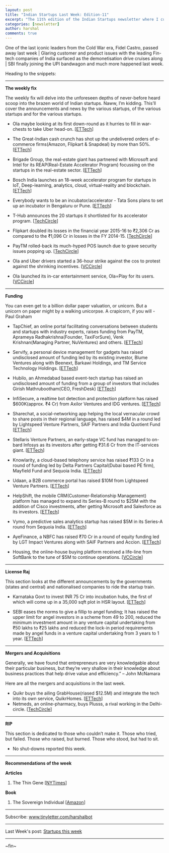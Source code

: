 ```yaml
---
layout: post
title: "Indian Startups Last Week: Edition-11"
excerpt: "The 11th edition of the Indian Startups newsletter where I curate the what went down in the ecosystem last week."
categories: [newsletter]
author: harshal
comments: true
---
```

One of the last iconic leaders from the Cold War era, Fidel Castro, passed away last week | Glaring customer and product issues with the leading Fin-tech companies of India surfaced as the demonetisation drive cruises along | SBI finally joining the UPI bandwagon and much more happened last week.

Heading to the snippets:

***

**The weekly fix**

The weekly fix will delve into the unforeseen depths of never-before heard scoop into the brazen world of Indian startups. Naww, I’m kidding. This’ll cover the announcements and news by the various startups, of the various startups and for the various startups.

* Ola maybe looking at its first down-round as it hurries to fill in war-chests to take Uber head-on.  [[ETTech](http://tech.economictimes.indiatimes.com/news/startups/ola-valuation-may-shrink-in-new-funding-round/55611556)]

* The Great-Indian cash crunch has shot up the undelivered orders of e-commerce firms(Amazon, Flipkart & Snapdeal) by more than 50%. [[ETTech](http://tech.economictimes.indiatimes.com/news/startups/flipkart-amazon-snapdeal-reeling-under-pressure-from-50-undelivered-orders/55574726)]

* Brigade Group, the real-estate giant has partnered with Microsoft and Intel for its REAP(Real-Estate Accelerator Program) focussing on the startups in the real-estate sector. [[ETTech](http://tech.economictimes.indiatimes.com/news/startups/brigade-group-ties-up-with-microsoft-intel-for-its-real-estate-accelerator/55542888)]
 
* Bosch India launches an 18-week accelerator program for startups in IoT, Deep-learning, analytics, cloud, virtual-reality and blockchain. [[ETTech](http://tech.economictimes.indiatimes.com/news/startups/bosch-india-launches-18-week-startup-accelerator-program/555404767)]

* Everybody wants to be an incubator/accelerator - Tata Sons plans to set up an incubator in Bengaluru or Pune. [[ETTech](http://tech.economictimes.indiatimes.com/news/startups/tata-sons-looks-to-set-up-an-incubator-in-bengaluru-or-pune/55534271)]

* T-Hub announces the 20 startups it shortlisted for its accelerator program. [[TechCircle](http://techcircle.vccircle.com/2016/11/26/t-hub-shortlists-20-startups-for-accelerator-programme/)]

* Flipkart doubled its losses in the financial year 2015-16 to ₹2,306 Cr as compared to the ₹1,096 Cr in losses in the FY 2014-15. [[TechCircle](http://techcircle.vccircle.com/2016/11/26/flipkarts-loss-doubles-in-fy2015-16/)]

* PayTM rolled-back its much-hyped POS launch due to grave security issues popping up. [[TechCircle](http://techcircle.vccircle.com/2016/11/25/paytm-halts-mobile-pos-rollout-just-a-day-after-launch/)]
* Ola and Uber drivers started a 36-hour strike against the cos to protest against the shrinking incentives. [[VCCircle](http://techcircle.vccircle.com/2016/11/24/ola-uber-drivers-go-on-strike-in-guwahati-over-shrinking-incentives/)]
* Ola launched its in-car entertainment service, Ola=Play for its users. [[VCCircle](http://techcircle.vccircle.com/2016/11/22/ola-play-to-let-users-stream-content-from-cars-console/)]



***

**Funding**

You can even get to a billion dollar paper valuation, or unicorn. But a unicorn on paper might by a walking unicorpse. A crapicorn, if you will - Paul Graham

* TapChief, an online portal facilitating conversations between students and startups with industry experts, raises funding from PayTM, Aprameya Radhakrishna(Founder, TaxiForSure), Venk Krishnan(Managing Partner, NuVentures) and others. [[ETTech](http://tech.economictimes.indiatimes.com/news/startups/paytm-invests-in-tapchief/55617281)]

* Servify, a personal device management for gadgets has raised undisclosed amount of funding led by its existing investor, Blume Ventures along with Beenext, Barkawi Holdings, and TM Service Technology Holdings.  [[ETTech](http://tech.economictimes.indiatimes.com/news/startups/servify-raises-funding-led-by-blume-ventures-beenext-others/55595407)]

* Hubilo, an Ahmedabad based event-tech startup has raised an undisclosed amount of funding from a group of investors that includes Girish Mathrubootham(CEO, FreshDesk) [[ETTech](http://tech.economictimes.indiatimes.com/news/startups/freshdesks-girish-mathrubootham-others-invest-in-hubilo/55612897)] 

* InfiSecure, a realtime bot detection and protection platform has raised $600K(approx. ₹4 Cr) from Axilor Ventures and IDG ventures. [[ETTech](http://tech.economictimes.indiatimes.com/news/startups/infisecure-raises-600k-seed-funding-from-idg-ventures-axilor-ventures/55592275)]

* Sharechat, a social-networking app helping the local vernacular crowd to share posts in their regional language, has raised $4M in a round led by Lightspeed Venture Partners, SAIF Partners and India Quotient Fund [[ETTech](http://tech.economictimes.indiatimes.com/news/startups/sharechat-raises-4m-from-lightspeed-saif-partners-india-quotient/55592139)]

* Stellaris Venture Partners, an early-stage VC fund has managed to on-bard Infosys as its investors after getting ₹31.6 Cr from the IT-services giant. [[ETTech](http://tech.economictimes.indiatimes.com/news/startups/infosys-invests-rs-31-6-cr-in-early-stage-vc-stellaris-venture-partners/55592099/)]

* Knowlarity, a cloud-based telephony service has raised ₹133 Cr in a round of funding led by Delta Partners Capital(Dubai based PE firm), Mayfield Fund and Sequoia India. [[ETTech](http://tech.economictimes.indiatimes.com/news/startups/with-rs-133-crore-knowlarity-shows-good-head-for-clouds/55573027/)]

* Udaan, a B2B commerce portal has raised $10M from Lightspeed Venture Partners. [[ETTech](http://tech.economictimes.indiatimes.com/news/startups/former-flipkart-execs-b2b-commerce-startup-udaan-raises-10m-from-lightspeed/55573034)]

* HelpShift, the mobile CRM(Customer-Relationship Management) platform has managed to expand its Series-B round to $25M with the addition of Cisco investments, after getting Microsoft and Salesforce as its investors. [[ETTech](http://tech.economictimes.indiatimes.com/news/startups/helpshift-expands-its-series-b-funding-to-25m-with-cisco-investment/55563702)]

* Vymo, a predictive sales analytics startup has raised $5M in its Series-A round from Sequoia India.  [[ETTech](http://tech.economictimes.indiatimes.com/news/startups/vymo-secures-5m-series-a-funding-from-sequoia-india/55553886)]
* AyeFinance, a NBFC has raised ₹70 Cr in a round of equity funding led by LGT Impact Ventures along with SAIF Partners and Accion. [[ETTech](http://tech.economictimes.indiatimes.com/news/startups/aye-finance-closes-rs-70-cr-funding-led-by-lgt-impact-ventures/55543288)]
* Housing, the online-house buying platform received a life-line from SoftBank to the tune of $5M to continue operations. [[VCCircle](http://techcircle.vccircle.com/2016/11/22/exclusive-softbank-pumps-in-another-5-mn-in-housing-even-as-merger-talks-continue/)]


***

**License Raj**

This section looks at the different announcements by the governments (states and central) and nationalised companies to ride the startup train.

* Karnataka Govt to invest INR 75 Cr into incubation hubs, the first of which will come up in a 35,000 sqft plot in HSR layout. [[ETTech](http://tech.economictimes.indiatimes.com/news/startups/karnataka-govt-to-invest-rs-75-crore-in-incubation-hubs/55631482)]

* SEBI eases the norms to give a fillip to angel funding; It has raised the upper limit for angel investors in a scheme from 49 to 200, reduced the minimum investment amount in any venture capital undertaking from ₹50 lakhs to ₹25 lakhs and reduced the lock-in period requirements made by angel funds in a venture capital undertaking from 3 years to 1 year. [[ETTech](http://tech.economictimes.indiatimes.com/news/startups/sebi-eases-norms-to-give-a-fillip-to-angel-funding/55592225)]



***

**Mergers and Acquisitions**

Generally, we have found that entrepreneurs are very knowledgable about their particular business, but they’re very shallow in their knowledge about business practices that help drive value and efficiency.” – John McNamara

Here are all the mergers and acquisitions in the last week.

* Quikr buys the ailing GrabHouse(riased $12.5M) and integrate the tech into its own service, QuikrHomes. [[ETTech](http://tech.economictimes.indiatimes.com/news/startups/quikr-buys-sequoia-kalaari-backed-grabhouse-to-launch-cashless-managed-rentals/55545132)]
* Netmeds, an online-pharmacy, buys Plusss, a rival working in the Delhi-circle. [[TechCircle](http://techcircle.vccircle.com/2016/11/24/online-pharmacy-netmeds-buys-delhi-rival-pluss/)]



***

**RIP**

This section is dedicated to those who couldn’t make it. Those who tried, but failed. Those who raised, but burned. Those who stood, but had to sit.

* No shut-downs reported this week.


***

**Recommendations of the week**

**Articles**
1) The Thin Gene [[NYTimes](http://www.nytimes.com/2016/11/25/opinion/sunday/the-thin-gene.html?action=click&pgtype=Homepage&clickSource=story-heading&module=opinion-c-col-right-region&region=opinion-c-col-right-region&WT.nav=opinion-c-col-right-region)]


**Book**
1) The Sovereign Individual [[Amazon](https://www.amazon.in/Sovereign-Individual-Mastering-Transition-Information/dp/0684832720/ref=as_li_ss_tl?ie=UTF8&qid=1480248448&sr=8-1&keywords=the+sovereign+individual&linkCode=ll1&tag=harshalbot-21&linkId=170b54b80b9e3e50a399407989497a44)]

***


Subscribe: www.tinyletter.com/harshalbot

***

Last Week's post: [Startups this week](https://np.reddit.com/r/india/comments/5dw5gg/indian_startup_last_week_14th_nov_20th_nov/)

***
~fin~